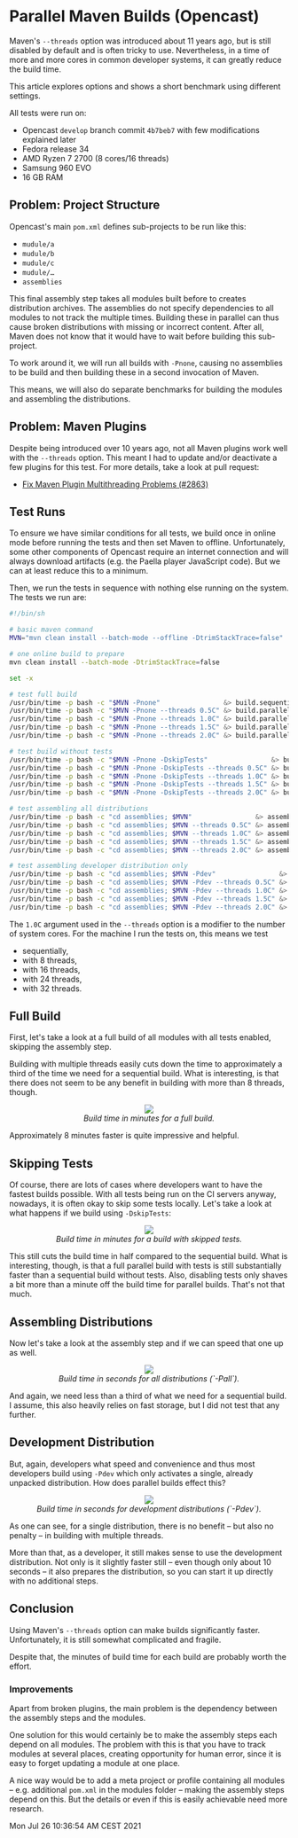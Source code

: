 Parallel Maven Builds (Opencast)
================================

Maven's `--threads` option was introduced about 11 years ago, but is still disabled by default and is often tricky to use.
Nevertheless, in a time of more and more cores in common developer systems,
it can greatly reduce the build time.

This article explores options and shows a short benchmark using different settings.

All tests were run on:

- Opencast `develop` branch commit `4b7beb7` with few modifications explained later
- Fedora release 34
- AMD Ryzen 7 2700 (8 cores/16 threads)
- Samsung 960 EVO
- 16 GB RAM


Problem: Project Structure
--------------------------

Opencast's main `pom.xml` defines sub-projects to be run like this:

- `mudule/a`
- `mudule/b`
- `mudule/c`
- `mudule/…`
- `assemblies`

This final assembly step takes all modules built before to creates distribution archives.
The assemblies do not specify dependencies to all modules to not track the multiple times.
Building these in parallel can thus cause broken distributions with missing or incorrect content.
After all, Maven does not know that it would have to wait before building this sub-project.

To work around it, we will run all builds with `-Pnone`, causing no assemblies to be build
and then building these in a second invocation of Maven.

This means, we will also do separate benchmarks for building the modules and assembling the distributions.


Problem: Maven Plugins
----------------------

Despite being introduced over 10 years ago, not all Maven plugins work well with the `--threads` option.
This meant I had to update and/or deactivate a few plugins for this test.
For more details, take a look at pull request:

- [Fix Maven Plugin Multithreading Problems (#2863)](https://github.com/opencast/opencast/pull/2863)

Test Runs
---------

To ensure we have similar conditions for all tests,
we build once in online mode before running the tests and then set Maven to offline.
Unfortunately, some other components of Opencast require an internet connection
and will always download artifacts (e.g. the Paella player JavaScript code).
But we can at least reduce this to a minimum.

Then, we run the tests in sequence with nothing else running on the system.
The tests we run are:

```sh
#!/bin/sh

# basic maven command
MVN="mvn clean install --batch-mode --offline -DtrimStackTrace=false"

# one online build to prepare
mvn clean install --batch-mode -DtrimStackTrace=false

set -x

# test full build
/usr/bin/time -p bash -c "$MVN -Pnone"                &> build.sequential.log
/usr/bin/time -p bash -c "$MVN -Pnone --threads 0.5C" &> build.parallel0.5.log
/usr/bin/time -p bash -c "$MVN -Pnone --threads 1.0C" &> build.parallel1.0.log
/usr/bin/time -p bash -c "$MVN -Pnone --threads 1.5C" &> build.parallel1.5.log
/usr/bin/time -p bash -c "$MVN -Pnone --threads 2.0C" &> build.parallel2.0.log

# test build without tests
/usr/bin/time -p bash -c "$MVN -Pnone -DskipTests"                &> build.skipTests.sequential.log
/usr/bin/time -p bash -c "$MVN -Pnone -DskipTests --threads 0.5C" &> build.skipTests.parallel0.5.log
/usr/bin/time -p bash -c "$MVN -Pnone -DskipTests --threads 1.0C" &> build.skipTests.parallel1.0.log
/usr/bin/time -p bash -c "$MVN -Pnone -DskipTests --threads 1.5C" &> build.skipTests.parallel1.5.log
/usr/bin/time -p bash -c "$MVN -Pnone -DskipTests --threads 2.0C" &> build.skipTests.parallel2.0.log

# test assembling all distributions
/usr/bin/time -p bash -c "cd assemblies; $MVN"                &> assemblies.all.sequential.log
/usr/bin/time -p bash -c "cd assemblies; $MVN --threads 0.5C" &> assemblies.all.parallel0.5.log
/usr/bin/time -p bash -c "cd assemblies; $MVN --threads 1.0C" &> assemblies.all.parallel1.0.log
/usr/bin/time -p bash -c "cd assemblies; $MVN --threads 1.5C" &> assemblies.all.parallel1.5.log
/usr/bin/time -p bash -c "cd assemblies; $MVN --threads 2.0C" &> assemblies.all.parallel2.0.log

# test assembling developer distribution only
/usr/bin/time -p bash -c "cd assemblies; $MVN -Pdev"                &> assemblies.dev.sequential.log
/usr/bin/time -p bash -c "cd assemblies; $MVN -Pdev --threads 0.5C" &> assemblies.dev.parallel0.5.log
/usr/bin/time -p bash -c "cd assemblies; $MVN -Pdev --threads 1.0C" &> assemblies.dev.parallel1.0.log
/usr/bin/time -p bash -c "cd assemblies; $MVN -Pdev --threads 1.5C" &> assemblies.dev.parallel1.5.log
/usr/bin/time -p bash -c "cd assemblies; $MVN -Pdev --threads 2.0C" &> assemblies.dev.parallel2.0.log
```

The `1.0C` argument used in the `--threads` option is a modifier to the number of system cores.
For the machine I run the tests on, this means we test

- sequentially,
- with 8 threads,
- with 16 threads,
- with 24 threads,
- with 32 threads.


Full Build
----------

First, let's take a look at a full build of all modules with all tests enabled, skipping the assembly step.

Building with multiple threads easily cuts down the time to approximately a third of the time we need for a sequential build.
What is interesting, is that there does not seem to be any benefit in building with more than 8 threads, though.

<center>
  <img src="skiptests-false.svg" /><br />
  <em>Build time in minutes for a full build.</em><br />
</center>

Approximately 8 minutes faster is quite impressive and helpful.


Skipping Tests
--------------

Of course, there are lots of cases where developers want to have the fastest builds possible.
With all tests being run on the CI servers anyway, nowadays, it is often okay to skip some tests locally.
Let's take a look at what happens if we build using `-DskipTests`:

<center>
  <img src="skiptests-true.svg" /><br />
  <em>Build time in minutes for a build with skipped tests.</em><br />
</center>

This still cuts the build time in half compared to the sequential build.
What is interesting, though, is that a full parallel build with tests is still substantially faster than a sequential build without tests.
Also, disabling tests only shaves a bit more than a minute off the build time for parallel builds.
That's not that much.


Assembling Distributions
------------------------

Now let's take a look at the assembly step and if we can speed that one up as well.

<center>
  <img src="all.svg" /><br />
  <em>Build time in seconds for all distributions (`-Pall`).</em><br />
</center>

And again, we need less than a third of what we need for a sequential build.
I assume, this also heavily relies on fast storage, but I did not test that any further.


Development Distribution
------------------------

But, again, developers what speed and convenience
and thus most developers build using `-Pdev` which only activates a single, already unpacked distribution.
How does parallel builds effect this?

<center>
  <img src="dev.svg" /><br />
  <em>Build time in seconds for development distributions (`-Pdev`).</em><br />
</center>

As one can see, for a single distribution, there is no benefit – but also no penalty – in building with multiple threads.

More than that, as a developer, it still makes sense to use the development distribution.
Not only is it slightly faster still – even though only about 10 seconds –
it also prepares the distribution, so you can start it up directly with no additional steps.

Conclusion
----------

Using Maven's `--threads` option can make builds significantly faster.
Unfortunately, it is still somewhat complicated and fragile.

Despite that, the minutes of build time for each build are probably worth the effort.


### Improvements

Apart from broken plugins,
the main problem is the dependency between the assembly steps and the modules.

One solution for this would certainly be to make the assembly steps each depend on all modules.
The problem with this is that you have to track modules at several places,
creating opportunity for human error, since it is easy to forget updating a module at one place.

A nice way would be to add a meta project or profile containing all modules – e.g. additional `pom.xml` in the modules folder –
making the assembly steps depend on this.
But the details or even if this is easily achievable need more research.


<time>Mon Jul 26 10:36:54 AM CEST 2021</time>

